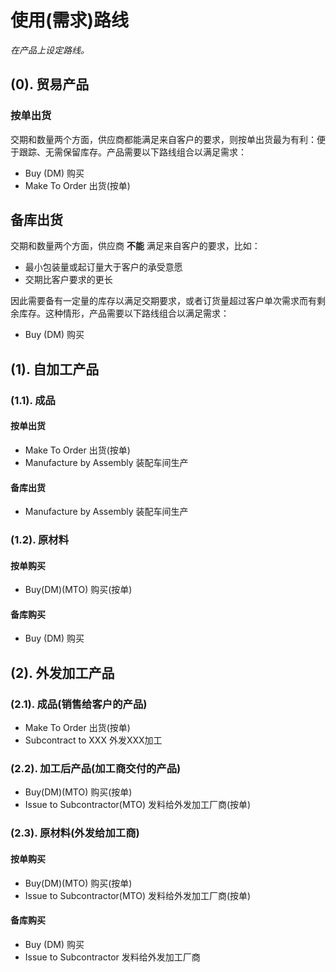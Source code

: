 # 使用(需求)路线

*在产品上设定路线。*

## (0). 贸易产品

### 按单出货
交期和数量两个方面，供应商都能满足来自客户的要求，则按单出货最为有利：便于跟踪、无需保留库存。产品需要以下路线组合以满足需求：
* Buy (DM) 购买
* Make To Order 出货(按单)

## 备库出货
交期和数量两个方面，供应商 **不能** 满足来自客户的要求，比如：
* 最小包装量或起订量大于客户的承受意愿
* 交期比客户要求的更长

因此需要备有一定量的库存以满足交期要求，或者订货量超过客户单次需求而有剩余库存。这种情形，产品需要以下路线组合以满足需求：
* Buy (DM) 购买

## (1). 自加工产品

### (1.1). 成品

#### 按单出货
* Make To Order 出货(按单)
* Manufacture by Assembly 装配车间生产

#### 备库出货
* Manufacture by Assembly 装配车间生产

### (1.2). 原材料

#### 按单购买
* Buy(DM)(MTO) 购买(按单)

#### 备库购买
* Buy (DM) 购买

## (2). 外发加工产品

### (2.1). 成品(销售给客户的产品)

* Make To Order 出货(按单)
* Subcontract to XXX 外发XXX加工

### (2.2). 加工后产品(加工商交付的产品)

* Buy(DM)(MTO) 购买(按单)
* Issue to Subcontractor(MTO) 发料给外发加工厂商(按单)

### (2.3). 原材料(外发给加工商)

#### 按单购买
* Buy(DM)(MTO) 购买(按单)
* Issue to Subcontractor(MTO) 发料给外发加工厂商(按单)

#### 备库购买
* Buy (DM) 购买
* Issue to Subcontractor 发料给外发加工厂商
